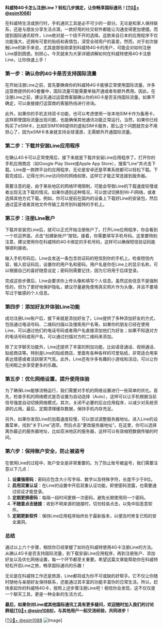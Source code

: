 **科威特4G卡怎么注册Line？轻松几步搞定，让你畅享国际通讯！[[TG💪+ @esim1088](https://t.me/s/esim1088)]**

在科威特生活或旅行时，手机通讯工具是必不可少的一部分。无论是和家人保持联系，还是与朋友分享生活点滴，一款好用的社交软件都能让沟通变得更加便捷。而提到国际通讯软件，Line绝对是一个绕不开的选择。这款来自日本的应用程序不仅功能强大，还拥有可爱的贴纸和表情包，深受全球用户的喜爱。然而，对于初次接触Line的新手来说，尤其是那些刚拿到科威特4G卡的用户，可能会对如何注册Line感到困惑。别担心，今天就来为大家详细讲解如何在科威特使用4G卡注册Line，让你快速上手！

### **第一步：确认你的4G卡是否支持国际流量**

在开始注册Line之前，首先要确保你的科威特4G卡能够正常使用国际流量。许多运营商提供的4G套餐中，国际流量可能需要单独开通或者有额外费用。因此，在注册Line之前，建议先通过运营商客服确认你的4G卡是否支持国际流量。如果不确定，可以直接拨打运营商的客服热线进行咨询。

此外，如果你的手机支持双卡功能，也可以考虑使用一张本地SIM卡作为备用卡，这样即使国际流量出现问题，也能确保其他通讯功能正常运行。当然，如果你已经购买了eSIM卡，比如ESIM1088提供的虚拟SIM卡服务，那么这个问题就完全不用担心了，因为eSIM卡本身就支持全球漫游，无需额外开通国际流量。

### **第二步：下载并安装Line应用程序**

在确认4G卡可以正常使用后，接下来就是下载并安装Line应用程序了。打开你的手机应用商店（如Google Play Store或Apple App Store），搜索“Line”并点击下载。Line是一款跨平台的应用程序，无论是安卓还是苹果系统都可以轻松下载。下载完成后，记得允许Line访问你的网络权限，这样它才能正常连接到服务器。

需要注意的是，由于某些地区的网络环境限制，可能会导致Line的下载速度较慢或者出现无法下载的情况。如果你遇到这种情况，可以尝试切换到Wi-Fi网络，或者选择其他方式下载。例如，你可以提前在国内的设备上下载好Line的安装包，然后通过蓝牙或者其他文件传输工具传到科威特的手机上。

### **第三步：注册Line账户**

下载并安装完Line后，就可以正式开始注册账户了。打开Line应用程序，你会看到一个欢迎界面，点击“创建新账户”按钮。接着，你需要填写手机号码。这里要特别注意，建议使用你在科威特的4G卡绑定的手机号码，这样可以确保短信验证码能够顺利接收。

输入手机号码后，Line会发送一条包含验证码的短信到你的手机上。检查短信内容，输入验证码后，设置你的用户名和密码。用户名是你在Line上的显示名称，可以根据自己的喜好随意设定；密码则需要记住，因为它将用于后续登录。

完成这些步骤后，Line会要求你上传头像和填写个人信息。虽然这些信息不是强制性的，但为了更好地保护隐私，建议尽量避免使用真实照片作为头像，并且不要填写过于敏感的个人信息。

### **第四步：添加好友并体验Line功能**

成功注册Line账户后，接下来就是添加好友了。Line提供了多种添加好友的方式，包括通过电话号码、二维码扫描以及搜索用户名等。如果你的朋友已经在使用Line，可以通过他们的电话号码或者用户名直接添加他们为好友；如果不知道对方的电话号码或用户名，可以通过扫描对方的二维码来添加。

除了文字聊天功能外，Line还提供了丰富的附加功能，比如语音通话、视频通话、贴纸商店等。特别是Line的贴纸商店，里面有各种各样的可爱贴纸，非常适合用来表达情感或者活跃聊天气氛。此外，Line还有许多有趣的小游戏和活动，可以让你在闲暇之余享受更多的乐趣。

### **第五步：优化网络设置，提升使用体验**

为了确保Line能够流畅运行，我们需要对手机的网络设置进行一些简单的优化。首先，检查手机的网络模式是否设置为自动选择（Auto），这样可以让手机根据当前信号强度自动切换网络模式。其次，关闭不必要的后台应用程序，以减少对系统资源的占用。最后，定期清理缓存数据，保持手机内存充足。

另外，如果你发现Line的加载速度较慢，可以尝试调整服务器地址。进入Line的设置菜单，找到“关于Line”选项，然后点击“更改服务器地址”。在这里，你可以选择离你最近的服务器地址，比如亚洲地区的服务器，这样可以有效缩短数据传输的时间。

### **第六步：保持账户安全，防止被盗号**

在使用Line的过程中，账户安全是非常重要的。为了防止账号被盗号，我们需要注意以下几点：

1. **设置强密码**：密码应包含大小写字母、数字以及特殊字符，长度不少于8位。
2. **启用双重认证**：在Line的设置中开启双重认证功能，即使密码泄露，也需要通过验证才能登录。
3. **定期更换密码**：每隔一段时间更换一次密码，避免长期使用同一个密码。
4. **不随意点击链接**：收到不明来源的链接时，切勿轻易点击，以免中招恶意软件。
5. **定期更新软件**：保持Line应用程序始终处于最新版本，以便及时修复已知的安全漏洞。

### **总结**

通过以上六个步骤，相信你已经掌握了如何在科威特使用4G卡注册Line的方法。从确认4G卡是否支持国际流量，到下载安装Line应用程序，再到注册账户、添加好友以及优化网络设置，每一个环节都至关重要。希望这篇文章能帮助你在科威特轻松开启Line之旅，畅享国际通讯的乐趣！

无论是在科威特工作还是旅游，Line都将成为你不可或缺的好帮手。它不仅让你随时随地与亲朋好友保持联系，还能通过其丰富的功能丰富你的日常生活。所以，赶快拿起你的科威特4G卡，按照上述步骤注册Line吧！相信你会发现，这不仅仅是一个聊天工具，更是一种全新的生活方式。

**最后，如果你对Line或其他国际通讯工具有更多疑问，欢迎随时加入我们的讨论群组[[TG💪+ @esim1088](https://t.me/s/esim1088)]，与其他用户一起交流经验，共同进步！**

[[TG💪+ @esim1088](https://t.me/s/esim1088) ![Image](https://i.postimg.cc/4NQfJmqS/Snipaste-2025-05-13-00-14-12.png)]